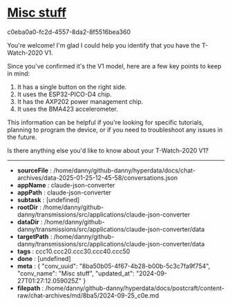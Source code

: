 # [Misc stuff](https://claude.ai/chat/8ba50b05-4f67-4b28-b00b-5c3c7fa9f754)

c0eba0a0-fc2d-4557-8da2-8f5516bea360

 You're welcome! I'm glad I could help you identify that you have the T-Watch-2020 V1. 

Since you've confirmed it's the V1 model, here are a few key points to keep in mind:

1. It has a single button on the right side.
2. It uses the ESP32-PICO-D4 chip.
3. It has the AXP202 power management chip.
4. It uses the BMA423 accelerometer.

This information can be helpful if you're looking for specific tutorials, planning to program the device, or if you need to troubleshoot any issues in the future.

Is there anything else you'd like to know about your T-Watch-2020 V1?

---

* **sourceFile** : /home/danny/github-danny/hyperdata/docs/chat-archives/data-2025-01-25-12-45-58/conversations.json
* **appName** : claude-json-converter
* **appPath** : claude-json-converter
* **subtask** : [undefined]
* **rootDir** : /home/danny/github-danny/transmissions/src/applications/claude-json-converter
* **dataDir** : /home/danny/github-danny/transmissions/src/applications/claude-json-converter/data
* **targetPath** : /home/danny/github-danny/transmissions/src/applications/claude-json-converter/data
* **tags** : ccc10.ccc20.ccc30.ccc40.ccc50
* **done** : [undefined]
* **meta** : {
  "conv_uuid": "8ba50b05-4f67-4b28-b00b-5c3c7fa9f754",
  "conv_name": "Misc stuff",
  "updated_at": "2024-09-27T01:27:12.059025Z"
}
* **filepath** : /home/danny/github-danny/hyperdata/docs/postcraft/content-raw/chat-archives/md/8ba5/2024-09-25_c0e.md